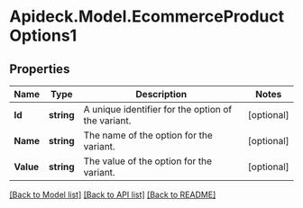# Apideck.Model.EcommerceProductOptions1

## Properties

Name | Type | Description | Notes
------------ | ------------- | ------------- | -------------
**Id** | **string** | A unique identifier for the option of the variant. | [optional] 
**Name** | **string** | The name of the option for the variant. | [optional] 
**Value** | **string** | The value of the option for the variant. | [optional] 

[[Back to Model list]](../README.md#documentation-for-models) [[Back to API list]](../README.md#documentation-for-api-endpoints) [[Back to README]](../README.md)

